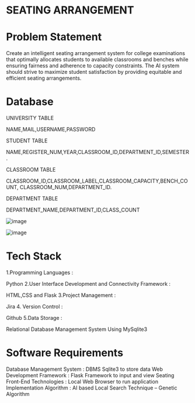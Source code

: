 # SEATING ARRANGEMENT

# Problem Statement
Create an intelligent seating arrangement system for college examinations that optimally allocates students to available classrooms and benches while ensuring fairness and adherence to capacity constraints. 
The AI system should strive to maximize student satisfaction by providing equitable and efficient seating arrangements.

# Database
UNIVERSITY TABLE
		
  NAME,MAIL,USERNAME,PASSWORD 
		
STUDENT TABLE
	
 NAME,REGISTER_NUM,YEAR,CLASSROOM_ID,DEPARTMENT_ID,SEMESTER.

CLASSROOM TABLE
	
 CLASSROOM_ID,CLASSROOM_LABEL,CLASSROOM_CAPACITY,BENCH_COUNT,	CLASSROOM_NUM,DEPARTMENT_ID.

DEPARTMENT TABLE
	
 DEPARTMENT_NAME,DEPARTMENT_ID,CLASS_COUNT

![image](https://github.com/user-attachments/assets/57993a08-4952-4471-b111-8cb1ffe3df24)


![image](https://github.com/user-attachments/assets/e8034efa-68cd-42f3-a08b-5e41737011e7)

# Tech Stack
1.Programming Languages :
	
 Python
 2.User Interface Development and Connectivity Framework :
	
 HTML,CSS and Flask
 3.Project Management : 
	
 Jira 
4. Version Control : 
	
 Github
5.Data Storage : 
	
 Relational Database Management System Using MySqlite3

# Software Requirements
Database Management System : DBMS Sqlite3 to store data
Web Development Framework : Flask Framework to input and view Seating
Front-End Technologies : Local Web Browser to run application
Implementation Algorithm : AI based Local Search Technique – Genetic Algorithm

  
